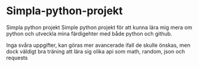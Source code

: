 # Simpla-python-projekt
Simpla python projekt
Simple python projekt för att kunna lära mig mera om python och utveckla mina färdigehter med både python och github.

Inga svåra uppgifter, kan göras mer avancerade ifall de skulle önskas, men dock väldigt bra träning att lära sig olika api som math, random, json och requests
